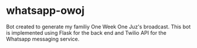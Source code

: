 # whatsapp-owoj

Bot created to generate my familiy One Week One Juz's broadcast. This bot is implemented using Flask for the back end and Twilio API for the Whatsapp messaging service.
